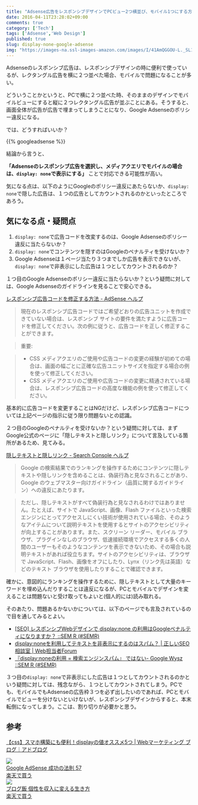 ```yaml
---
title: "Adsense広告をレスポンシブデザインでPCビュー2つ横並び、モバイル1つにする方法"
date: 2016-04-11T23:28:02+09:00
comments: true
category: ['Tech']
tags: ['Adsense','Web Design']
published: true
slug: display-none-google-adsense
img: "https://images-na.ssl-images-amazon.com/images/I/41AmQGGOU-L._SL160_.jpg"
---
```


Adsenseのレスポンシブ広告は、レスポンシブデザインの時に便利で使っているが、レクタングル広告を横に２つ並べた場合、モバイルで問題になることが多い。

どういうことかというと、PCで横に２つ並べた時、そのままのデザインでモバイルビューにすると縦に２つレクタングル広告が並ぶことにある。そうすると、画面全体が広告が広告で埋まってしまうことになり、Google Adsenseのポリシー違反になる。

では、どうすればいいか？


{{% googleadsense %}}

結論から言うと、

**「Adsenseのレスポンシブ広告を選択し、メディアクエリでモバイルの場合は、`display: none`で表示にする」** ことで対応できる可能性が高い。


気になる点は、以下のようにGoogleのポリシー違反にあたらないか、`display: none`で隠した広告は、１つの広告としてカウントされるのかといったところであろう。


## 気になる点・疑問点

1. `display: none`で広告コードを改変するのは、Google Adsenseのポリシー違反に当たらないか？
2. `display: none`でコンテンツを隠すのはGoogleのペナルティを受けないか？
3. Google Adsenseは１ページ当たり３つまでしか広告を表示できないが、`display: none`で非表示にした広告は１つとしてカウントされるのか？

１つ目のGoogle Adsenseのポリシー違反に当たらないか？という疑問に対しては、Google Adsenseのガイドラインを見ることで安心できる。

[レスポンシブ広告コードを修正する方法 - AdSense ヘルプ](https://support.google.com/adsense/answer/6307124#hide)


> 現在のレスポンシブ広告コードではご希望どおりの広告ユニットを作成できていない場合は、レスポンシブ サイトの要件を満たすように広告コードを修正してください。次の例に従うと、広告コードを正しく修正することができます。  

> 重要:

> - CSS メディアクエリのご使用や広告コードの変更の経験が初めての場合は、画面の幅ごとに正確な広告ユニットサイズを指定する場合の例を使って修正してください。
> - CSS メディアクエリのご使用や広告コードの変更に精通されている場合は、レスポンシブ広告コードの高度な機能の例を使って修正してください。

基本的に広告コードを変更することはNGだけど、レスポンシブ広告コードについては上記ページの指示に従う限り問題ないとの認識。




２つ目のGoogleのペナルティを受けないか？という疑問に対しては、まずGoogle公式のページに「隠しテキストと隠しリンク」について言及している箇所があるため、見てみる。




[隠しテキストと隠しリンク - Search Console ヘルプ](https://support.google.com/webmasters/answer/66353)

>Google の検索結果でのランキングを操作するためにコンテンツに隠しテキストや隠しリンクを含めることは、偽装行為と見なされることがあり、Google のウェブマスター向けガイドライン（品質に関するガイドライン）への違反にあたります。

> ただし、隠しテキストがすべて偽装行為と見なされるわけではありません。たとえば、サイトで JavaScript、画像、Flash ファイルといった検索エンジンにとってアクセスしにくい技術が使用されている場合、そのようなアイテムについて説明テキストを使用するとサイトのアクセシビリティが向上することがあります。また、スクリーン リーダー、モバイル ブラウザ、プラグインなしのブラウザ、低速接続環境でアクセスする多くの人間のユーザーもそのようなコンテンツを表示できないため、その場合も説明テキストがあれば役立ちます。サイトのアクセシビリティは、ブラウザで JavaScript、Flash、画像をオフにしたり、Lynx（リンク先は英語）などのテキスト ブラウザを使用したりすることで確認できます。

確かに、意図的にランキングを操作するために、隠しテキストとして大量のキーワードを埋め込んだりすることは違反になるが、PCとモバイルでデザインを変えることは問題ないと受け取ってもよいと(個人的には)読み取れる。


そのあたり、問題あるかないかについては、以下のページでも言及されているので目を通してみるとよい。

- [[SEO] レスポンシブWebデザインで display:none の利用はGoogleペナルティになりますか？ ::SEM R (#SEMR)](http://www.sem-r.com/seo/20121127114806.html)
- [display:noneを利用してテキストを非表示にするのはスパム？ | 正しいSEO相談室 | Web担当者Forum](http://web-tan.forum.impressrd.jp/e/2007/01/23/560)
- [『display:noneの利用 = 検索エンジンスパム』 ではない- Google Wysz ::SEM R (#SEMR)](http://www.sem-r.com/0702/20071012073357.html)


３つ目の`display: none`で非表示にした広告は１つとしてカウントされるのかという疑問に対しては、残念ながら、１つとしてカウントされてしまう。PCでも、モバイルでもAdsenseの広告枠３つを必ず出したいのであれば、PCとモバイルでビューを分けないといけないが、レスポンシブデザインからすると、本末転倒になってしまう。ここは、割り切りが必要かと思う。


## 参考

[【css】スマホ構築にも便利！displayの値オススメ5つ | Webマーケティング ブログ｜アドブログ](http://adgocoo.com/blog/smartphone/20150529-handy-css-display-kwus/)


<div class="booklink-box"><div class="booklink-image"><a href=http://www.amazon.co.jp/Google-AdSense-%E6%88%90%E5%8A%9F%E3%81%AE%E6%B3%95%E5%89%87-57-%E6%9F%93%E8%B0%B7/dp/4800710561%3FSubscriptionId%3DAKIAI6MZOKQQCKBKJBLQ%26tag%3Dmeganii-22%26linkCode%3Dxm2%26camp%3D2025%26creative%3D165953%26creativeASIN%3D4800710561><img src="https://images-na.ssl-images-amazon.com/images/I/51ekXX7wiUL._SL160_.jpg" /></a></div><div class="booklink-info"><div class="booklink-name"><a href="http://www.amazon.co.jp/exec/obidos/asin/4800710561/meganii-22/">Google AdSense 成功の法則 57</a></div><div class=shoplinkrakuten><a href="http://hb.afl.rakuten.co.jp/hgc/g00q0725.il1o2897.g00q0725.il1o3b57/?pc=http%3A%2F%2Fbooks.rakuten.co.jp%2Frb%2F12855371%2F&m=http%3A%2F%2Fm.rakuten.co.jp%2Frms%2Fmsv%2FItem%3Fn%3D12855371%26surl%3Dbook">楽天で買う</a></div></div></div>

<div class="booklink-box"><div class="booklink-image"><a href=http://www.amazon.co.jp/%E3%83%96%E3%83%AD%E3%82%B0%E9%A3%AF-%E5%80%8B%E6%80%A7%E3%82%92%E5%8F%8E%E5%85%A5%E3%81%AB%E5%A4%89%E3%81%88%E3%82%8B%E7%94%9F%E3%81%8D%E6%96%B9-%E6%9F%93%E8%B0%B7-%E6%98%8C%E5%88%A9/dp/4844334166%3FSubscriptionId%3DAKIAI6MZOKQQCKBKJBLQ%26tag%3Dmeganii-22%26linkCode%3Dxm2%26camp%3D2025%26creative%3D165953%26creativeASIN%3D4844334166><img src="https://images-na.ssl-images-amazon.com/images/I/41AmQGGOU-L._SL160_.jpg" /></a></div><div class="booklink-info"><div class="booklink-name"><a href="http://www.amazon.co.jp/exec/obidos/asin/4844334166/meganii-22/">ブログ飯 個性を収入に変える生き方</a></div><div class=shoplinkrakuten><a href="http://hb.afl.rakuten.co.jp/hgc/g00q0725.il1o2897.g00q0725.il1o3b57/?pc=http%3A%2F%2Fbooks.rakuten.co.jp%2Frb%2F12350547%2F&m=http%3A%2F%2Fm.rakuten.co.jp%2Frms%2Fmsv%2FItem%3Fn%3D12350547%26surl%3Dbook">楽天で買う</a></div></div></div>
